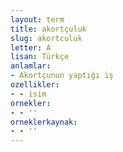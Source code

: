 ```yaml
---
layout: term
title: akortçuluk
slug: akortculuk
letter: A
lisan: Türkçe
anlamlar:
- Akortçunun yaptığı iş
ozellikler:
- - isim
ornekler:
- - ''
orneklerkaynak:
- - ''
---
```

